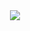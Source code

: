 <div id="header" align="center">
   <img src="[https://giphy.com/gifs/pudgypenguins-pudgy-penguin-penguins-CuuSHzuc0O166MRfjt](https://media4.giphy.com/media/v1.Y2lkPTc5MGI3NjExZ2lpdXZ6cDNhcGk0aDNhN3Z4ZmkzbG8xZ2pseTMwY3U2aTFyaXh0MSZlcD12MV9pbnRlcm5hbF9naWZfYnlfaWQmY3Q9Zw/CuuSHzuc0O166MRfjt/giphy.webp)"><img/>
</div>
